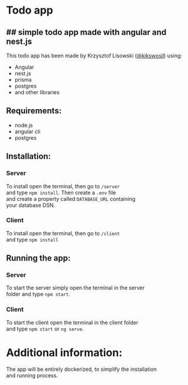 # Todo app
## ## simple todo app made with angular and nest.js
This todo app has been made by Krzysztof Lisowski (<a href="https://github.com/kikswosil/">@kikswosil</a>) using:
- Angular
- nest.js
- prisma
- postgres
- and other libraries
## Requirements: 
- node.js
- angular cli
- postgres
## Installation:
### Server  
To install open the terminal, then go to `/server`  
and type `npm install`. Then create a `.env` file  
and create a property called `DATABASE_URL` containing  
your database DSN.
### Client
To install open the terminal, then go to `/client`  
and type `npm install`
## Running the app:
### Server
To start the server simply open the terminal in the server  
folder and type `npm start`.
### Client
To start the client open the terminal in the client folder  
and type `npm start` or `ng serve`.

# Additional information:
The app will be entirely dockerized, to simplify the installation  
and running process.